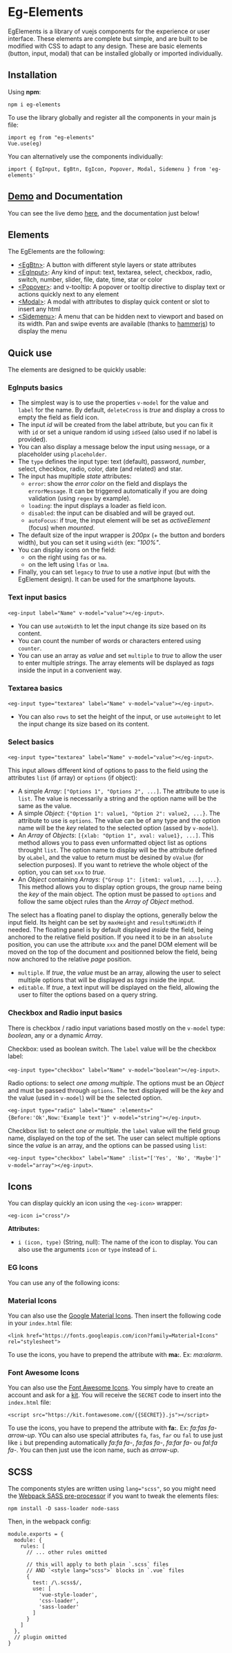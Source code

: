 # Eg-Elements

EgElements is a library of vuejs components for the experience or user interface. These elements are complete but simple, and are built to be modified with CSS to adapt to any design. These are basic elements (button, input, modal) that can be installed globally or imported individually.

## Installation

Using **npm**:

```
npm i eg-elements
```

To use the library globally and register all the components in your main js file:
```
import eg from "eg-elements"
Vue.use(eg)
```

You can alternatively use the components individually:

```
import { EgInput, EgBtn, EgIcon, Popover, Modal, Sidemenu } from 'eg-elements'
```

## [Demo](https://ege.erwan.ch) and Documentation

You can see the live demo [here](https://ege.erwan.ch), and the documentation just below!

## Elements

The EgElements are the following:
- [\<EgBtn\>](https://github.com/misurida/eg-elements/tree/newbranch/src/elements/button): A button with different style layers or state attributes
- [\<EgInput\>](https://github.com/misurida/eg-elements/tree/newbranch/src/elements/input): Any kind of input: text, textarea, select, checkbox, radio, switch, number, slider, file, date, time, star or color
- [\<Popover\>](https://github.com/misurida/eg-elements/tree/newbranch/src/elements/popover): and v-tooltip: A popover or tooltip directive to display text or actions quickly next to any element
- [\<Modal\>](https://github.com/misurida/eg-elements/tree/newbranch/src/elements/modal): A modal with attributes to display quick content or slot to insert any html
- [\<Sidemenu\>](https://github.com/misurida/eg-elements/tree/newbranch/src/elements/sidemenu): A menu that can be hidden next to viewport and based on its width. Pan and swipe events are available (thanks to [hammerjs](https://hammerjs.github.io/)) to display the menu

## Quick use

The elements are designed to be quickly usable:

### EgInputs basics

- The simplest way is to use the properties `v-model` for the value and `label` for the name. By default, `deleteCross` is *true* and display a cross to empty the field as field icon.
- The input *id* will be created from the label attribute, but you can fix it with `id` or set a unique random id using `idSeed` (also used if no label is provided).
- You can also display a message below the input using `message`, or a placeholder using `placeholder`.
- The `type` defines the input type: text (default), password, *number*, select, checkbox, radio, color, date (and related) and star.
- The input has mupltiple *state* attributes:
  - `error`: show the *error color* on the field and displays the `errorMessage`. It can be triggered automatically if you are doing validation (using `regex` by example).
  - `loading`: the input displays a loader as field icon.
  - `disabled`: the input can be disabled and will be grayed out.
  - `autoFocus`: if true, the input element will be set as *activeElement* (focus) when *mounted*.
- The default size of the input wrapper is *200px* (+ the button and borders width), but you can set it using `width` (ex: *"100%"*.
- You can display icons on the field:
  - on the right using `fas` or `ma`.
  - on the left using `lfas` or `lma`.
- Finally, you can set `legacy` to *true* to use a *native* input (but with the EgElement design). It can be used for the smartphone layouts.

### Text input basics

`<eg-input label="Name" v-model="value"></eg-input>`.

- You can use `autoWidth` to let the input change its size based on its content.
- You can count the number of words or characters entered using `counter`.
- You can use an array as *value* and set `multiple` to *true* to allow the user to enter multiple *strings*. The array elements will be dsplayed as *tags* inside the input in a convenient way.

### Textarea basics

`<eg-input type="textarea" label="Name" v-model="value"></eg-input>`.

- You can also `rows` to set the height of the input, or use `autoHeight` to let the input change its size based on its content.

### Select basics

`<eg-input type="textarea" label="Name" v-model="value"></eg-input>`.

This input allows different kind of options to pass to the field using the attributes `list` (if array) or `options` (if object):
- A simple *Array*: `["Options 1", "Options 2", ...]`. The attribute to use is `list`. The value is necessarily a string and the option name will be the same as the value.
- A simple *Object*: `{"Option 1": value1, "Option 2": value2, ...}`. The attribute to use is `options`. The value can be of any type and the option name will be the *key* related to the selected option (assed by `v-model`).
- An *Array* of *Objects*: `[{xlab: "Option 1", xval: value1}, ...]`. This method allows you to pass even unformatted object list as options throught `list`. The option name to display will be the attribute defined by `oLabel`, and the value to return must be desined by `oValue` (for selection purposes). If you want to retrieve the whole object of the option, you can set `xxx` to *true*.
- An *Object* containing *Arrays*: `{"Group 1": [item1: value1, ...], ...}`. This method allows you to display option groups, the group name being the *key* of the main object. The option must be passed to `options` and follow the same object rules than the *Array of Object* method.

The select has a floating panel to display the options, generally below the input field. Its height can be set by `maxHeight` and `resultsMinWidth` if needed. The floating panel is by default displayed *inside* the field, being anchored to the relative field position. If you need it to be in an `absolute` position, you can use the attribute `xxx` and the panel DOM element will be moved on the top of the document and positionned below the field, being now anchored to the relative *page* position.

- `multiple`. If *true*, the *value* must be an array, allowing the user to select multiple options that will be displayed as *tags* inside the input.
- `editable`. If *true*, a text input will be displayed on the field, allowing the user to filter the options based on a query string.

### Checkbox and Radio input basics

There is checkbox / radio input variations based mostly on the `v-model` type: *boolean*, any or a dynamic *Array*.

Checkbox: used as boolean switch. The `label` value will be the checkbox label:

`<eg-input type="checkbox" label="Name" v-model="boolean"></eg-input>`.

Radio options: to select *one among multiple*. The options must be an *Object* and must be passed through `options`. The text displayed will be the *key* and the value (used in `v-model`) will be the selected option.

`<eg-input type="radio" label="Name" :elements="{Before:'Ok',Now:'Example text'}" v-model="string"></eg-input>`.

Checkbox list: to select *one or multiple*. the `label` value will the field group name, displayed on the top of the set. The user can select multiple options since the *value* is an array, and the options can be passed using `list`:

`<eg-input type="checkbox" label="Name" :list="['Yes', 'No', 'Maybe']" v-model="array"></eg-input>`.


## Icons

You can display quickly an icon using the `<eg-icon>` wrapper:

```
<eg-icon i="cross"/>
```

**Attributes:**
- `i (icon, type)` (String, null): The name of the icon to display. You can also use the arguments `icon` or `type` instead of `i`.

### EG Icons

You can use any of the following icons:

### Material Icons

You can also use the [Google Material Icons](https://material.io/tools/icons). Then insert the following code in your `index.html` file:

```
<link href="https://fonts.googleapis.com/icon?family=Material+Icons" rel="stylesheet">
```
To use the icons, you have to prepend the attribute with **ma:**. Ex: *ma:alarm*.

### Font Awesome Icons

You can also use the [Font Awesome Icons](https://fontawesome.com/icons). You simply have to create an account and ask for a [kit](https://fontawesome.com/start). You will receive the `SECRET` code to insert into the `index.html` file:

```
<script src="https://kit.fontawesome.com/{{SECRET}}.js"></script>
```
To use the icons, you have to prepend the attribute with **fa:**. Ex: *fa:fas fa-arrow-up*. YOu can also use special attributes `fa`, `fas`, `far` ou `fal` to use just like `i` but prepending automatically *fa:fa fa-*, *fa:fas fa-*, *fa:far fa-* ou *fal:fa fa-*. You can then just use the icon name, such as *arrow-up*.

## SCSS

The components styles are written using `lang="scss"`, so you might need the [Webpack SASS pre-processor](https://vue-loader.vuejs.org/guide/pre-processors.html) if you want to tweak the elements files:

```
npm install -D sass-loader node-sass
```

Then, in the webpack config:

```
module.exports = {
  module: {
    rules: [
      // ... other rules omitted

      // this will apply to both plain `.scss` files
      // AND `<style lang="scss">` blocks in `.vue` files
      {
        test: /\.scss$/,
        use: [
          'vue-style-loader',
          'css-loader',
          'sass-loader'
        ]
      }
    ]
  },
  // plugin omitted
}
```